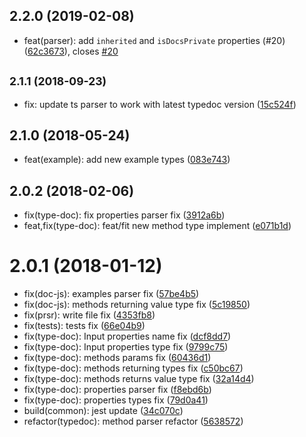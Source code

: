 <a name="2.2.0"></a>
## 2.2.0 (2019-02-08)

* feat(parser): add `inherited` and `isDocsPrivate` properties (#20) ([62c3673](https://github.com/akveo/doc-prsr/commit/62c3673)), closes [#20](https://github.com/akveo/doc-prsr/issues/20)



<a name="2.1.1"></a>
## <small>2.1.1 (2018-09-23)</small>

* fix: update ts parser to work with latest typedoc version ([15c524f](https://github.com/akveo/doc-prsr/commit/15c524f))



<a name="2.1.0"></a>
## 2.1.0 (2018-05-24)

* feat(example): add new example types ([083e743](https://github.com/akveo/doc-prsr/commit/083e743))


<a name="2.0.2"></a>
## 2.0.2 (2018-02-06)

* fix(type-doc): fix properties parser fix ([3912a6b](https://github.com/akveo/doc-prsr/commit/3912a6b))
* feat,fix(type-doc): feat/fit new method type implement ([e071b1d](https://github.com/akveo/doc-prsr/commit/e071b1d))


<a name="2.0.1"></a>
# 2.0.1 (2018-01-12)

* fix(doc-js): examples parser fix ([57be4b5](https://github.com/32penkin/doc-tool/commit/57be4b5))
* fix(doc-js): methods returning value type fix ([5c19850](https://github.com/32penkin/doc-tool/commit/5c19850))
* fix(prsr): write file fix ([4353fb8](https://github.com/32penkin/doc-tool/commit/4353fb8))
* fix(tests): tests fix ([66e04b9](https://github.com/32penkin/doc-tool/commit/66e04b9))
* fix(type-doc): Input properties name fix ([dcf8dd7](https://github.com/32penkin/doc-tool/commit/dcf8dd7))
* fix(type-doc): Input properties type fix ([9799c75](https://github.com/32penkin/doc-tool/commit/9799c75))
* fix(type-doc): methods params fix ([60436d1](https://github.com/32penkin/doc-tool/commit/60436d1))
* fix(type-doc): methods returning types fix ([c50bc67](https://github.com/32penkin/doc-tool/commit/c50bc67))
* fix(type-doc): methods returns value type fix ([32a14d4](https://github.com/32penkin/doc-tool/commit/32a14d4))
* fix(type-doc): properties parser fix ([f8ebd6b](https://github.com/32penkin/doc-tool/commit/f8ebd6b))
* fix(type-doc): properties types fix ([79d0a41](https://github.com/32penkin/doc-tool/commit/79d0a41))
* build(common): jest update ([34c070c](https://github.com/32penkin/doc-tool/commit/34c070c))
* refactor(typedoc): method parser refactor ([5638572](https://github.com/32penkin/doc-tool/commit/5638572))



